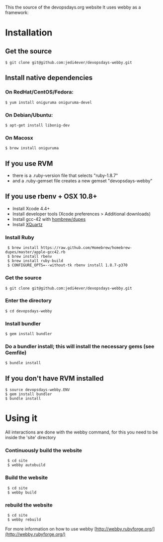 This the source of the devopsdays.org website
It uses webby as a framework:

# Installation
## Get the source
`$ git clone git@github.com:jedi4ever/devopsdays-webby.git`

## Install native dependencies

### On RedHat/CentOS/Fedora:
`$ yum install oniguruma oniguruma-devel`

### On Debian/Ubuntu:
`$ apt-get install libonig-dev`

### On Macosx
`$ brew install oniguruma`

## If you use RVM

- there is a .ruby-version file that selects "ruby-1.8.7"
- and a .ruby-gemset file creates a new gemset "devopsdays-webby"

## If you use rbenv + OSX 10.8+

- Install Xcode 4.4+
- Install developer tools (Xcode preferences > Additional downloads)
- Install gcc-42 with [hombrew/dupes](https://github.com/Homebrew/homebrew-dupes/)
- Install [XQuartz](http://xquartz.macosforge.org/)

### Install Ruby

     $ brew install https://raw.github.com/Homebrew/homebrew-dupes/master/apple-gcc42.rb
     $ brew install rbenv
     $ brew install ruby-build
     $ CONFIGURE_OPTS=--without-tk rbenv install 1.8.7-p370

### Get the source

`$ git clone git@github.com:jedi4ever/devopsdays-webby.git`

### Enter the directory

`$ cd devopsdays-webby`

### Install bundler

`$ gem install bundler`

### Do a bundler install; this will install the necessary gems (see Gemfile)

`$ bundle install`

## If you don't have RVM installed

    $ source devopsdays-webby.ENV
    $ gem install bundler
    $ bundle install

# Using it
All interactions are done with the webby command, for this you need to be inside the 'site' directory


### Continuously build the website

     $ cd site
     $ webby autobuild

### Build the website

     $ cd site
     $ webby build

### rebuild the website

     $ cd site
     $ webby rebuild

For more information on how to use webby
[http://webby.rubyforge.org/](http://webby.rubyforge.org/)

